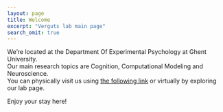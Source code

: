 ```yaml
---
layout: page
title: Welcome
excerpt: "Verguts lab main page"
search_omit: true
---
```


We’re located at the Department Of Experimental Psychology at Ghent University.   
Our main research topics are Cognition, Computational Modeling and Neuroscience.   
You can physically visit us using [the following link](https://soleway.ugent.be/routes/5297) or virtually by exploring our lab page.   

Enjoy your stay here!